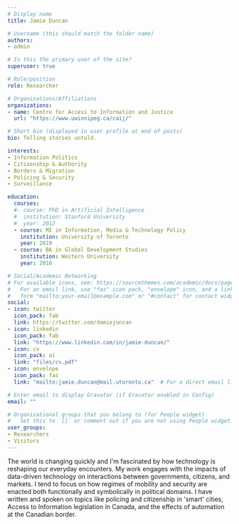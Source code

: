 ```yaml
---
# Display name
title: Jamie Duncan

# Username (this should match the folder name)
authors:
- admin

# Is this the primary user of the site?
superuser: true

# Role/position
role: Researcher

# Organizations/Affiliations
organizations:
- name: Centre for Access to Information and Justice
  url: "https://www.uwinnipeg.ca/caij/"

# Short bio (displayed in user profile at end of posts)
bio: Telling stories untold.

interests:
- Information Politics
- Citizenship & Authority
- Borders & Migration
- Policing & Security
- Surveillance

education:
  courses:
  #- course: PhD in Artificial Intelligence
  #  institution: Stanford University
  #  year: 2012
  - course: MI in Information, Media & Technology Policy
    institution: University of Toronto
    year: 2019
  - course: BA in Global Development Studies
    institution: Western University
    year: 2016

# Social/Academic Networking
# For available icons, see: https://sourcethemes.com/academic/docs/page-builder/#icons
#   For an email link, use "fas" icon pack, "envelope" icon, and a link in the
#   form "mailto:your-email@example.com" or "#contact" for contact widget.
social:
- icon: twitter
  icon_pack: fab
  link: https://twitter.com/damiejuncan
- icon: linkedin
  icon_pack: fab
  link: "https://www.linkedin.com/in/jamie-duncan/"
- icon: cv
  icon_pack: ai
  link: "files/cv.pdf"
- icon: envelope
  icon_pack: fas
  link: "mailto:jamie.duncan@mail.utoronto.ca"  # For a direct email link, use "mailto:test@example.org".

# Enter email to display Gravatar (if Gravatar enabled in Config)
email: ""

# Organizational groups that you belong to (for People widget)
#   Set this to `[]` or comment out if you are not using People widget.
user_groups:
- Researchers
- Visitors
---
```


The world is changing quickly and I'm fascinated by how technology is reshaping our everyday encounters. My work engages with the impacts of data-driven technology on interactions between governments, citizens, and markets. I tend to focus on how regimes of mobility and security are enacted both functionally and symbolically in political domains. I have written and spoken on topics like policing and citizenship in 'smart' cities, Access to Information legislation in Canada, and the effects of automation at the Canadian border.
